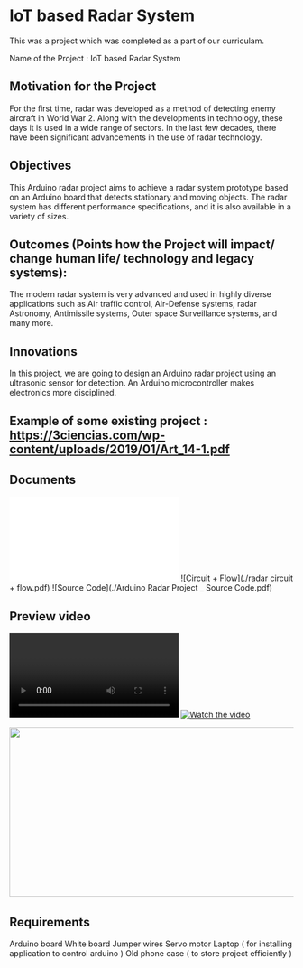# IoT based Radar System

This was a project which was completed as a part of our curriculam.

Name  of the Project : IoT based Radar System

## Motivation for the Project
For the first time, radar was developed as a method of detecting enemy aircraft in World War 2. Along with the developments in technology, these days it is used in a wide range of sectors. In the last few decades, there have been significant advancements in the use of radar technology.

## Objectives
This Arduino radar project aims to achieve a radar system prototype based on an Arduino board that detects stationary and moving objects. The radar system has different performance specifications, and it is also available in a variety of sizes.

## Outcomes (Points how the Project will impact/ change human life/ technology and legacy systems):
The modern radar system is very advanced and used in highly diverse applications such as Air traffic control, Air-Defense systems, radar Astronomy, Antimissile systems, Outer space Surveillance systems, and many more.

## Innovations
In this project, we are going to design an Arduino radar project using an ultrasonic sensor for detection. An Arduino microcontroller makes electronics more disciplined.


## Example of some existing project : https://3ciencias.com/wp-content/uploads/2019/01/Art_14-1.pdf

## Documents

![About](./About.pdf)
![Circuit + Flow](./radar circuit + flow.pdf)
![Source Code](./Arduino Radar Project _ Source Code.pdf)

## Preview video

![IoT based Radar System](./iotgit.mp4)
[![Watch the video](https://img.youtube.com/vi/APOPm01BVrk/hqdefault.jpg)](https://www.youtube.com/embed/APOPm01BVrk)

[<img src="https://img.youtube.com/vi/APOPm01BVrk/hqdefault.jpg" width="600" height="300"
/>](https://www.youtube.com/embed/APOPm01BVrk)


## Requirements
Arduino board
White board
Jumper wires
Servo motor
Laptop ( for installing application to control arduino )
Old phone case ( to store project efficiently )

